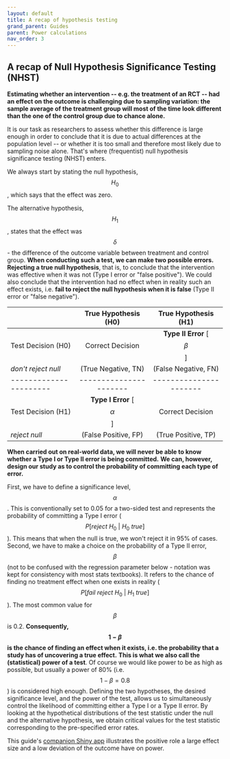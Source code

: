 ```yaml
---
layout: default
title: A recap of hypothesis testing
grand_parent: Guides
parent: Power calculations
nav_order: 3
---
```


## A recap of Null Hypothesis Significance Testing (NHST)

**Estimating whether an intervention -- e.g. the treatment of an RCT -- had an effect on the outcome is challenging due to sampling variation: the sample average of the treatment group will most of the time look different than the one of the control group due to chance alone.**
<!-- The sample average of the treatment group will typically always look different than the one from the control group just because of sampling variation alone. -->
It is our task as researchers to assess whether this difference is large enough in order to conclude that it is due to actual differences at the population level -- or whether it is too small and therefore most likely due to sampling noise alone.
That's where (frequentist) null hypothesis significance testing (NHST) enters.

We always start by stating the null hypothesis, $$H_0$$, which says that the effect was zero.
<!-- Typically we want to find evidence against it. -->
The alternative hypothesis, $$H_1$$, states that the effect was $$\delta$$ - the difference of the outcome variable between treatment and control group.
**When conducting such a test, we can make two possible errors.**
**Rejecting a true null hypothesis**, that is, to conclude that the intervention was effective when it was not (Type I error or "false positive").
We could also conclude that the intervention had no effect when in reality such an effect exists, i.e. **fail to reject the null hypothesis when it is false** (Type II error or "false negative").

|                        |    True Hypothesis (H0)     |    True Hypothesis (H1)     |
|------------------------|:---------------------------:|:---------------------------:|
| Test Decision (H0)     |      Correct Decision       | **Type II Error** [$$\beta$$] |
| *don't reject null*    |     (True Negative, TN)     |    (False Negative, FN)     |
| ---------------------- |   ----------------------    |   ----------------------    |
| Test Decision (H1)     | **Type I Error** [$$\alpha$$] |      Correct Decision       |
| *reject null*          |    (False Positive, FP)     |     (True Positive, TP)     |

**When carried out on real-world data, we will never be able to know whether a Type I or Type II error is being committed.**
**We can, however, design our study as to control the probability of committing each type of error.**

First, we have to define a significance level, $$\alpha$$.
This is conventionally set to 0.05 for a two-sided test and represents the probability of committing a Type I error ($$P[reject\ H_0\ |\ H_0\  true]$$).
This means that when the null is true, we won't reject it in 95% of cases.
Second, we have to make a choice on the probability of a Type II error, $$\beta$$ (not to be confused with the regression parameter below - notation was kept for consistency with most stats textbooks).
It refers to the chance of finding no treatment effect when one exists in reality ($$P[fail\ reject\ H_0\ |\ H_1\ true]$$).
The most common value for $$\beta$$ is 0.2.
**Consequently, $$1-\beta$$ is the chance of finding an effect when it exists, i.e. the probability that a study has of uncovering a true effect.**
**This is what we also call the (statistical) power of a test**.
Of course we would like power to be as high as possible, but usually a power of 80% (i.e. $$1-\beta = 0.8$$) is considered high enough.
Defining the two hypotheses, the desired significance level, and the power of the test, allows us to simultaneously control the likelihood of committing either a Type I or a Type II error.
By looking at the hypothetical distributions of the test statistic under the null and the alternative hypothesis, we obtain critical values for the test statistic corresponding to the pre-specified error rates.

<!-- shiny_hyptest on shinyapps companion here -->

This guide's [companion Shiny app](https://lehner.shinyapps.io/dil_power/) illustrates the positive role a large effect size and a low deviation of the outcome have on power.


